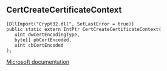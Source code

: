 ## CertCreateCertificateContext

```
[DllImport("Crypt32.dll", SetLastError = true)]
public static extern IntPtr CertCreateCertificateContext(
   uint dwCertEncodingType,
   byte[] pbCertEncoded,
   uint cbCertEncoded
);
```

[Microsoft documentation](https://docs.microsoft.com/en-us/windows/win32/api/wincrypt/nf-wincrypt-certcreatecertificatecontext)
